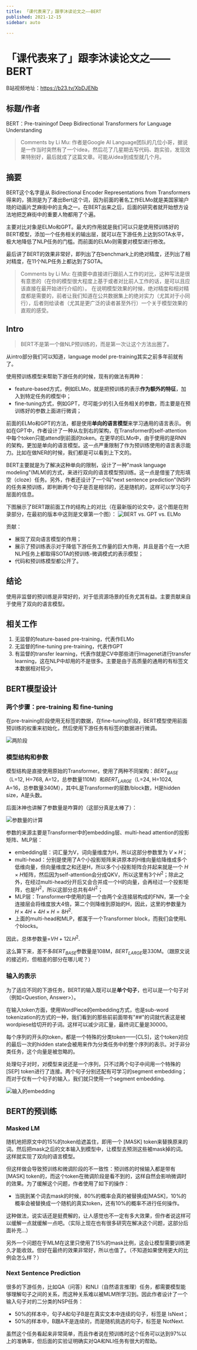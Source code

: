 ```yaml
---
title: 「课代表来了」跟李沐读论文之——BERT
published: 2021-12-15
sidebar: auto

---
```


# 「课代表来了」跟李沐读论文之——BERT

B站视频地址：https://b23.tv/XbDJENb



## 标题/作者

BERT：Pre-trainingof Deep Bidirectional Transformers for Language Understanding

>  Comments by Li Mu: 作者是Google AI Language团队的几位小哥，据说是一作当时突然有了一个idea，然后花了几星期去写代码、跑实验，发现效果特别好，最后就成了这篇文章。可能从idea到成型就几个月。

## 摘要

BERT这个名字是从 Bidirectional Encoder Representations from Transformers得来的，猜测是为了凑出Bert这个词，因为前面的著名工作ELMo就是美国家喻户晓的动画片芝麻街中的主角之一。在BERT出来之后，后面的研究者就开始想方设法地把芝麻街中的重要人物都用了个遍。

主要对比对象是ELMo和GPT。最大的作用就是我们可以只是使用预训练好的BERT模型，添加一个任务相关的输出层，就可以在下游任务上达到SOTA水平，极大地降低了NLP任务的门槛。而前面的ELMo则需要对模型进行修改。

最后讲了BERT的效果非常好，即列出了在benchmark上的绝对精度，还列出了相对精度，在11个NLP任务上都达到了SOTA。

> Comments by Li Mu: 在摘要中直接进行跟前人工作的对比，这种写法是很有意思的（在你的模型很大程度上基于或者对比前人工作的话，是可以且应该直接在最开始进行介绍的）。 在说明模型效果的时候，绝对精度和相对精度都是需要的，前者让我们知道在公共数据集上的绝对实力（尤其对于小同行），后者则给读者（尤其是更广泛的读者甚至外行）一个关于模型效果的直观的感受。

## Intro

> BERT不是第一个做NLP预训练的，而是第一次让这个方法出圈了。

从intro部分我们可以知道，language model pre-training其实之前多年前就有了。

使用预训练模型来帮助下游任务的时候，现有的做法有两种：

- feature-based方式，例如ELMo，就是把预训练的表示**作为额外的特征**，加入到特定任务的模型中；
- fine-tuning方式，例如GPT，尽可能少的引入任务相关的参数，而主要是在预训练好的参数上面进行微调；

前面的ELMo和GPT的方法，都是使用**单向的语言模型**来学习通用的语言表示。 例如在GPT中，作者设计了一种从左到右的架构，在Transformer的self-attention中每个token只能attend到前面的token。在更早的ELMo中，由于使用的是RNN的架构，更加是单向的语言模型。这一点严重限制了作为预训练使用的语言表示能力。比如在做NER的时候，我们都是可以看到上下文的。

BERT主要就是为了解决这种单向的限制，设计了一种"mask language modeling"(MLM)的方式，来进行双向的语言模型预训练。这一点是借鉴了完形填空（cloze）任务。另外，作者还设计了一个叫"next sentence prediction"(NSP)的任务来预训练，即判断两个句子是否是相邻的，还是随机的，这样可以学习句子层面的信息。

下图展示了BERT跟前面工作的结构上的对比（在最新版的论文中，这个图是在附录部分，在最初的版本中这则是文章第一个图）：
![BERT vs. GPT vs. ELMo](https://gitee.com/beyond_guo/typora_pics/raw/master/typora/20211216115137.png)

贡献：

- 展现了双向语言模型的作用；
- 展示了预训练表示对于降低下游任务工作量的巨大作用，并且是首个在一大把NLP任务上都取得SOTA的预训练-微调模式的表示模型；
- 代码和预训练模型都公开了。

## 结论

使用非监督的预训练是非常好的，对于低资源场景的任务尤其有益。主要贡献来自于使用了双向的语言模型。 

## 相关工作

1. 无监督的feature-based pre-training，代表作ELMo
2. 无监督的fine-tuning pre-training，代表作GPT
3. 有监督的transfer learning，代表作就是CV中那些进行Imagenet进行transfer learning，这在NLP中却用的不是很多。主要是由于高质量的通用的有标签文本数据相对较少。

## BERT模型设计

### 两个步骤：pre-training 和 fine-tuning

在pre-training阶段使用无标签的数据，在fine-tuning阶段，BERT模型使用前面预训练的权重来初始化，然后使用下游任务有标签的数据进行微调。

![两阶段](https://gitee.com/beyond_guo/typora_pics/raw/master/typora/20211216115356.png)



### 模型结构和参数

模型结构是直接使用原始的Transformer。使用了两种不同架构：$BERT_{BASE}$（L=12, H=768, A=12，总参数量110M）和$BERT_{LARGE}$（L=24, H=1024, A=16，总参数量340M），其中L是Transformer的层数/block数，H是hidden size，A是头数。 

后面沐神也讲解了参数量是咋算的（这部分真是太棒了）：

![参数量的计算](https://gitee.com/beyond_guo/typora_pics/raw/master/typora/20211216121215.png)

参数的来源主要是Transformer中的embedding层、multi-head attention的投影矩阵、MLP层：

- embedding层：词汇量为V，词向量维度为H，所以这部分参数里为 $V \times H$；
- multi-head：分别是使用了A个小投影矩阵来讲原本的H维向量给降维成多个低维向量，但向量维度之和还是H，所以多个小投影矩阵合并起来就是一个 $H \times H$矩阵，然后因为self-attention会分成QKV，所以这里有3个$H^2$；除此之外，在经过multi-head分开后又会合并成一个H的向量，会再经过一个投影矩阵，也是$H^2$，所以这部分总共有$4 H^2$；
- MLP层：Transformer中使用的是一个由两个全连接层构成的FNN，第一个全连接层会将维度放大4倍，第二个则降维到原始的H，因此，这里的参数量为$H \times 4H + 4H\times H=8H^2$.
- 上面的multi-head和MLP，都属于一个Transformer block，而我们会使用L个blocks。

因此，总体参数量=$VH + 12LH^2$.

这么算下来，差不多$BERT_{BASE}$参数量是108M，$BERT_{LARGE}$是330M。（跟原文说的接近的，但相差的部分在哪儿呢？）

### 输入的表示

为了适应不同的下游任务，BERT的输入既可以是**单个句子**，也可以是一个句子对（例如<Question, Answer>）。

在输入token方面，使用WordPiece的embedding方式，也是sub-word tokenization的方式的一种，我们看到的那些前前面带有"##"的词就代表这是被wordpiese给切开的子词。这样可以减少词汇量，最终词汇量是30000。

每个序列的开头的token，都是一个特殊的分类token——[CLS]，这个token对应的最后一次的hidden state会被用来作为分类任务中的整个序列的表示。对于非分类任务，这个向量是被忽略的。

处理句子对时，对模型来说还是一个序列，只不过两个句子中间用一个特殊的[SEP] token进行了连接。两个句子分别还配有可学习的segment embedding；而对于仅有一个句子的输入，我们就只使用一个segment embedding.

![输入的embedding](https://gitee.com/beyond_guo/typora_pics/raw/master/typora/20211216152005.png)



## BERT的预训练

### Masked LM

随机地把原文中的15%的token给遮盖住，即用一个 [MASK] token来替换原来的词。然后把mask之后的文本输入到模型中，让模型去预测这些被mask掉的词。这样就实现了双向的语言模型。

但这样做会导致预训练和微调阶段的不一致性：预训练的时候输入都是带有 [MASK] token的，而这个token在微调阶段是看不到的，这样自然会影响微调时的效果。为了缓解这个问题，作者使用了如下的操作：

- 当挑到某个词去mask的时候，80%的概率会真的被替换成[MASK]，10%的概率会被替换成一个随机的真实token，还有10%的概率不进行任何操作。

这种做法，说实话还是挺费解的，让人感觉也不一定有多大效果，但作者说这样可以缓解一点就缓解一点吧。（实际上现在也有很多研究在解决这个问题，这部分后面补充...）

另外一个问题在于MLM在这里只使用了15%的mask比例，这会让模型需要训练更久才能收敛。但好在最终的效果非常好，所以也值了。（不知道如果使用更大的比例会怎么样？）



### Next Sentence Prediction

很多的下游任务，比如QA（问答）和NLI（自然语言推理）任务，都需要模型能够理解句子之间的关系，而这种关系难以被MLM所学习到。因此作者设计了一个输入句子对的二分类的NSP任务：

- 50%的样本中，句子A和句子B是在真实文本中连续的句子，标签是 IsNext；
- 50%的样本中，B跟A不是连续的，而是随机挑选的句子，标签是 NotNext.

虽然这个任务看起来非常简单，而且作者说在预训练时这个任务可以达到97%以上的准确率，但后面的实验证明确实对QA和NLI任务有很大的帮助。

